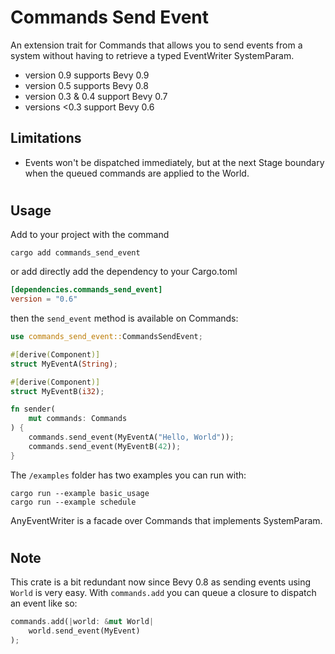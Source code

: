 # Commands Send Event

An extension trait for Commands that allows you to send events from a system without having to retrieve a typed EventWriter SystemParam.

* version 0.9 supports Bevy 0.9
* version 0.5 supports Bevy 0.8
* version 0.3 & 0.4 support Bevy 0.7
* versions <0.3 support Bevy 0.6

## Limitations

* Events won't be dispatched immediately, but at the next Stage boundary when the queued commands are applied to the World.

#

## Usage
Add to your project with the command
```
cargo add commands_send_event
```

or add directly add the dependency to your Cargo.toml
```toml
[dependencies.commands_send_event]
version = "0.6"
```

then the ```send_event``` method is available on Commands:

```rust
use commands_send_event::CommandsSendEvent;

#[derive(Component)]
struct MyEventA(String);

#[derive(Component)]
struct MyEventB(i32);

fn sender(
    mut commands: Commands
) {
    commands.send_event(MyEventA("Hello, World"));
    commands.send_event(MyEventB(42));
}
```
The `/examples` folder has two examples you can run with:
```
cargo run --example basic_usage
cargo run --example schedule
```

AnyEventWriter is a facade over Commands that implements SystemParam. 

#
## Note

This crate is a bit redundant now since Bevy 0.8 as sending events using ```World``` is very easy. With ```commands.add``` you can queue a closure to dispatch an event like so:
```rust
commands.add(|world: &mut World| 
    world.send_event(MyEvent)
);
```